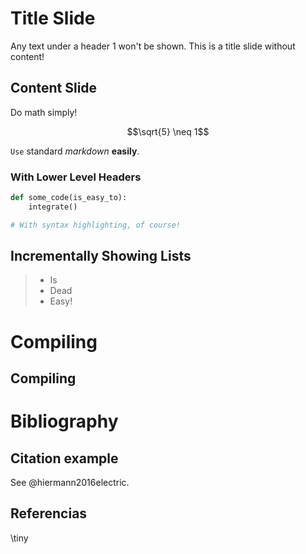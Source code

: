 # Title Slide

Any text under a header 1 won't be shown. This is a title slide without
content!



<!-- Leave the alternative text empty and add a backslash *plus a trailing space
or an extra newline* to get no image caption at all -->
<!-- ![](graph.png)\ -->


## Content Slide

Do math simply!

$$\sqrt{5} \neq 1$$

`Use` standard *markdown* **easily**.

### With Lower Level Headers

```python
def some_code(is_easy_to):
    integrate()

# With syntax highlighting, of course!
```

## Incrementally Showing Lists

<!-- Use > to make lists show incrementally. Oh you noticed?
     This is a comment! -->
> - Is
> - Dead
> - Easy!

# Compiling

## Compiling

# Bibliography

## Citation example

See @hiermann2016electric.

## Referencias
\tiny
<!-- Simply use `make pandoc` in this directory! -->
